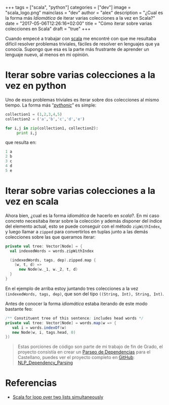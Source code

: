 +++
tags = ["scala", "python"]
categories = ["dev"]
image = "scala_logo.png"
mainclass = "dev"
author = "alex"
description = "¿Cual es la forma más <em>Idiomática</em> de iterar varias colecciones a la vez en Scala?"
date = "2017-05-06T12:26:16+02:00"
title = "Cómo iterar sobre varias colecciones en Scala"
draft = "true"
+++

Cuando empecé a trabajar con [scala](https://elbauldelprogramador.com/tags/scala "artículos sobre scala") me encontré con que me resultaba difícil resolver problemas triviales, fáciles de resolver en lenguajes que ya conocía. Supongo que esa es la parte más frustrante de aprender un lenguaje nuevo, al menos en mi opinión.

# Iterar sobre varias colecciones a la vez en python

Uno de esos problemas triviales es iterar sobre dos colecciones al mismo tiempo. La forma más “[_pythonic_](https://elbauldelprogramador.com/tags/python "Artículos sobre python")” es simple:

```python
collection1 = (1,2,3,4,5)
collection2 = ('a','b','c','d','e')

for i,j in zip(collection1, collection2):
     print i,j
```

que resulta en:

```python
1 a
2 b
3 c
4 d
5 e
```

# Iterar sobre varias colecciones a la vez en scala

<!--more--><!--ad-->

Ahora bien, ¿cual es la forma _idiomática_ de hacerlo en _scala_?. En mi caso concreto necesitaba iterar sobre la colección y además disponer del índice del elemento actual, esto se puede conseguir con el método `zipWithIndex`, y luego llamar a `zipped` para convertirlos en tuplas junto a las demás colecciones sobre las que queramos iterar:

```scala
private val tree: Vector[Node] = {
  val indexedWords = words.zipWithIndex

  (indexedWords, tags, dep).zipped.map {
    (w, t, d) =>
      new Node(w._1, w._2, t, d)
  }
}
```

En el ejemplo de arriba estoy juntando tres colecciones a la vez `(indexedWords, tags, dep)`, que son del tipo `((String, Int), String, Int)`.

Antes de conocer la forma _idiomática_ estaba iterando de este modo bastante feo:

```scala
/** Constituent tree of this sentence; includes head words */
private val tree: Vector[Node] = words.map(w => {
   val i = words.indexOf(w)
   new Node(w, i, tags.head, 0)
})
```

> Estas porciones de código son parte de mi trabajo de fin de Grado, el proyecto consistía en crear un <a href="https://en.wikipedia.org/wiki/Dependency_grammar" target="_blank" title="Dependency Parsing">Parseo de Dependencias</a> para el Castellano, puedes ver el proyecto completo en [GitHub](https://elbauldelprogramador.com/tags/github "Artículos sobre Github"): <a href="https://github.com/elbaulp/NLP_Dependency_Parsing" target="_blank" title="NLP_Dependency_Parsing">NLP_Dependency_Parsing</a>

# Referencias

- <a href="http://stackoverflow.com/questions/17199534/scala-for-loop-over-two-lists-simultaneously" target="_blank" title="Scala for loop over two lists simultaneously">Scala for loop over two lists simultaneously</a>
